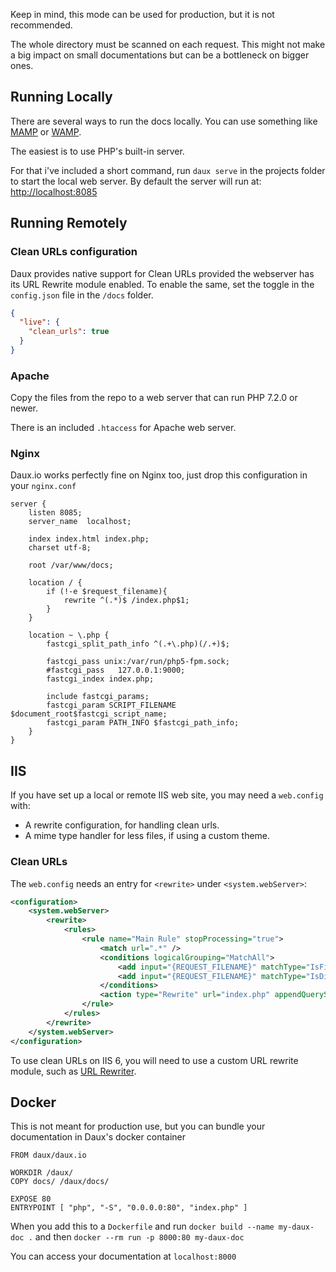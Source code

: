Keep in mind, this mode can be used for production, but it is not recommended.

The whole directory must be scanned on each request. This might not make a big impact on small documentations but can be a bottleneck on bigger ones.

## Running Locally

There are several ways to run the docs locally. You can use something like <a href="http://www.mamp.info/en/index.html" target="_blank">MAMP</a> or <a href="http://www.wampserver.com/en/" target="_blank">WAMP</a>.

The easiest is to use PHP's built-in server.

For that i've included a short command, run `daux serve` in the projects folder to start the local web server. By default the server will run at: <a href="http://localhost:8085" target="_blank">http://localhost:8085</a>


## Running Remotely

### Clean URLs configuration

Daux provides native support for Clean URLs provided the webserver has its URL Rewrite module enabled.
To enable the same, set the toggle in the `config.json` file in the `/docs` folder.

```json
{
  "live": {
    "clean_urls": true
  }
}
```

### Apache

Copy the files from the repo to a web server that can run PHP 7.2.0 or newer.

There is an included `.htaccess` for Apache web server.

### Nginx

Daux.io works perfectly fine on Nginx too, just drop this configuration in your `nginx.conf`

```
server {
    listen 8085;
    server_name  localhost;

    index index.html index.php;
    charset utf-8;

    root /var/www/docs;

    location / {
        if (!-e $request_filename){
            rewrite ^(.*)$ /index.php$1;
        }
    }

    location ~ \.php {
        fastcgi_split_path_info ^(.+\.php)(/.+)$;

        fastcgi_pass unix:/var/run/php5-fpm.sock;
        #fastcgi_pass   127.0.0.1:9000;
        fastcgi_index index.php;

        include fastcgi_params;
        fastcgi_param SCRIPT_FILENAME $document_root$fastcgi_script_name;
        fastcgi_param PATH_INFO $fastcgi_path_info;
    }
}
```

## IIS

If you have set up a local or remote IIS web site, you may need a `web.config` with:

* A rewrite configuration, for handling clean urls.
* A mime type handler for less files, if using a custom theme.

### Clean URLs

The `web.config` needs an entry for `<rewrite>` under `<system.webServer>`:

```xml
<configuration>
	<system.webServer>
		<rewrite>
			<rules>
				<rule name="Main Rule" stopProcessing="true">
					<match url=".*" />
					<conditions logicalGrouping="MatchAll">
						<add input="{REQUEST_FILENAME}" matchType="IsFile" negate="true" />
						<add input="{REQUEST_FILENAME}" matchType="IsDirectory" negate="true" />
					</conditions>
					<action type="Rewrite" url="index.php" appendQueryString="false" />
				</rule>
			</rules>
		</rewrite>
	</system.webServer>
</configuration>
```

To use clean URLs on IIS 6, you will need to use a custom URL rewrite module, such as [URL Rewriter](http://urlrewriter.net/).

## Docker

This is not meant for production use, but you can bundle your documentation in Daux's docker container

```
FROM daux/daux.io

WORKDIR /daux/
COPY docs/ /daux/docs/

EXPOSE 80
ENTRYPOINT [ "php", "-S", "0.0.0.0:80", "index.php" ]
```

When you add this to a `Dockerfile` and run `docker build --name my-daux-doc .` and then `docker --rm run -p 8000:80 my-daux-doc`

You can access your documentation at `localhost:8000`